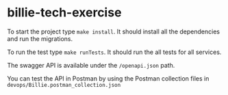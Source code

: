 # billie-tech-exercise

To start the project type `make install`. It should install all the dependencies and run the migrations.

To run the test type `make runTests`. It should run the all tests for all services. 

The swagger API is available under the `/openapi.json` path.

You can test the API in Postman by using the Postman collection files in `devops/Billie.postman_collection.json`
